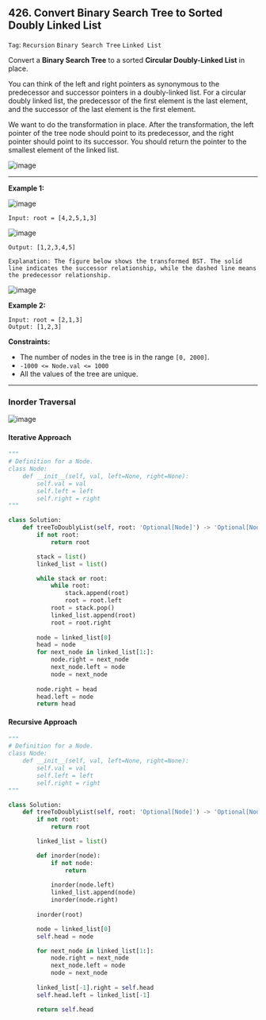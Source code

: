 ## 426. Convert Binary Search Tree to Sorted Doubly Linked List

```Tag```: ```Recursion``` ```Binary Search Tree``` ```Linked List```

Convert a __Binary Search Tree__ to a sorted __Circular Doubly-Linked List__ in place.

You can think of the left and right pointers as synonymous to the predecessor and successor pointers in a doubly-linked list. For a circular doubly linked list, the predecessor of the first element is the last element, and the successor of the last element is the first element.

We want to do the transformation in place. After the transformation, the left pointer of the tree node should point to its predecessor, and the right pointer should point to its successor. You should return the pointer to the smallest element of the linked list.

![image](https://user-images.githubusercontent.com/35042430/218137493-8da2590d-6c62-4669-a7a3-ad1b8fd7a25f.png)

---

__Example 1:__

![image](https://assets.leetcode.com/uploads/2018/10/12/bstdlloriginalbst.png)

    Input: root = [4,2,5,1,3]

![image](https://assets.leetcode.com/uploads/2018/10/12/bstdllreturndll.png)

    Output: [1,2,3,4,5]

    Explanation: The figure below shows the transformed BST. The solid line indicates the successor relationship, while the dashed line means the predecessor relationship.

![image](https://assets.leetcode.com/uploads/2018/10/12/bstdllreturnbst.png)

__Example 2:__
```
Input: root = [2,1,3]
Output: [1,2,3]
```

__Constraints:__

- The number of nodes in the tree is in the range ```[0, 2000]```.
- ```-1000 <= Node.val <= 1000```
- All the values of the tree are unique.

---

### Inorder Traversal

![image](https://leetcode.com/problems/convert-binary-search-tree-to-sorted-doubly-linked-list/solutions/263241/Figures/426/process.png)

#### Iterative Approach

```Python
"""
# Definition for a Node.
class Node:
    def __init__(self, val, left=None, right=None):
        self.val = val
        self.left = left
        self.right = right
"""

class Solution:
    def treeToDoublyList(self, root: 'Optional[Node]') -> 'Optional[Node]':
        if not root:
            return root

        stack = list()
        linked_list = list()

        while stack or root:
            while root:
                stack.append(root)
                root = root.left
            root = stack.pop()
            linked_list.append(root)
            root = root.right
        
        node = linked_list[0]
        head = node
        for next_node in linked_list[1:]:
            node.right = next_node
            next_node.left = node
            node = next_node
            
        node.right = head
        head.left = node
        return head
```

#### Recursive Approach

```Python
"""
# Definition for a Node.
class Node:
    def __init__(self, val, left=None, right=None):
        self.val = val
        self.left = left
        self.right = right
"""

class Solution:
    def treeToDoublyList(self, root: 'Optional[Node]') -> 'Optional[Node]':
        if not root:
            return root

        linked_list = list()

        def inorder(node):
            if not node:
                return
            
            inorder(node.left)
            linked_list.append(node)
            inorder(node.right)
        
        inorder(root)

        node = linked_list[0]
        self.head = node

        for next_node in linked_list[1:]:
            node.right = next_node
            next_node.left = node
            node = next_node
        
        linked_list[-1].right = self.head
        self.head.left = linked_list[-1]

        return self.head
```
